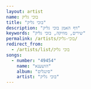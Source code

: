 ```yaml
---
layout: artist
name: בוכי גליק
title: "בוכי גליק"
description: "דף האמן בוכי גליק"
keywords: "שירים, מוזיקה, בוכי גליק"
permalink: /artists/בוכי-גליק/
redirect_from:
  - /artists/list/בוכי גליק
songs:
  - number: "49454"
    name: "הושענא"
    album: "סינגלים"
    artist: "בוכי גליק"
---
```

